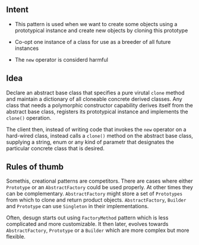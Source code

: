 ## Intent

- This pattern is used when we want to create some objects using a prototypical instance and create new objects by cloning this prototype

- Co-opt one instance of a class for use as a breeder of all future instances

- The `new` operator is considerd harmful

## Idea

Declare an abstract base class that specifies a pure virutal `clone` method and maintain a dictionary of all cloneable concrete derived classes. Any class that needs a polymorphic constructor capability derives itself from the abstract base class, registers its prototypical instance and implements the `clone()` operation.

The client then, instead of writing code that invokes the `new` operator on a hard-wired class, instead calls a `clone()` method on the abstract base class, supplying a string, enum or any kind of parametr that designates the particular concrete class that is desired.

## Rules of thumb

Somethis, creational patterns are competitors. There are cases where either `Prototype` or an `AbstractFactory` could be used properly. At other times they can be complementary. `AbstractFactory` might store a set of `Prototypes` from which to clone and return product objects. `AbstractFactory`, `Builder` and `Prototype` can use `Singleton` in their implementations.

Often, desugn starts out using `FactoryMethod` pattern which is less complicated and more customizable. It then later, evolves towards `AbstractFactory`, `Prototype` or a `Builder` which are more complex but more flexible.
